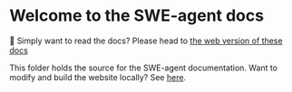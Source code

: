 # Welcome to the SWE-agent docs

🔗 Simply want to read the docs? Please head to [the web version of these docs](https://princeton-nlp.github.io/SWE-agent/)

This folder holds the source for the SWE-agent documentation.
Want to modify and build the website locally? See [here](https://princeton-nlp.github.io/SWE-agent/dev/contribute#mkdocs).
